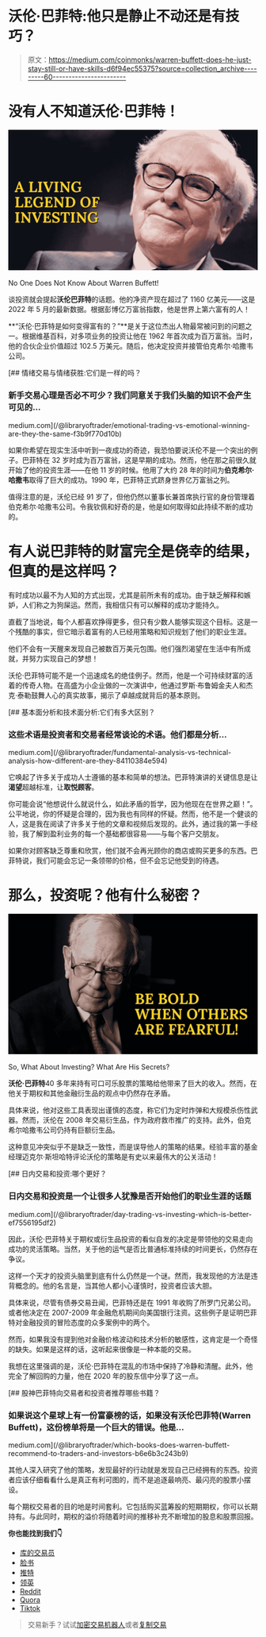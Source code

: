 # 沃伦·巴菲特:他只是静止不动还是有技巧？

> 原文：<https://medium.com/coinmonks/warren-buffett-does-he-just-stay-still-or-have-skills-d6f94ec55375?source=collection_archive---------60----------------------->

# 没有人不知道沃伦·巴菲特！

![](img/c74533eefaed321288f20064b7df51ff.png)

No One Does Not Know About Warren Buffett!

谈投资就会提起**沃伦巴菲特**的话题。他的净资产现在超过了 1160 亿美元——这是 2022 年 5 月的最新数据。根据彭博亿万富翁指数，他是世界上第六富有的人！

**“沃伦·巴菲特是如何变得富有的？”**是关于这位杰出人物最常被问到的问题之一。根据维基百科，对多项业务的投资让他在 1962 年首次成为百万富翁。当时，他的合伙企业价值超过 102.5 万美元。随后，他决定投资并接管伯克希尔·哈撒韦公司。

[](/@libraryoftrader/emotional-trading-vs-emotional-winning-are-they-the-same-f3b9f770d10b) [## 情绪交易与情绪获胜:它们是一样的吗？

### 新手交易心理是否必不可少？我们同意关于我们头脑的知识不会产生可见的…

medium.com](/@libraryoftrader/emotional-trading-vs-emotional-winning-are-they-the-same-f3b9f770d10b) 

如果你希望在现实生活中听到一夜成功的奇迹，我恐怕要说沃伦不是一个突出的例子。巴菲特在 32 岁时成为百万富翁，这是早期的成功。然而，他在那之前很久就开始了他的投资生涯——在他 11 岁的时候。他用了大约 28 年的时间为**伯克希尔·哈撒韦**取得了巨大的成功。1990 年，巴菲特正式跻身世界亿万富翁之列。

值得注意的是，沃伦已经 91 岁了，但他仍然以董事长兼首席执行官的身份管理着伯克希尔·哈撒韦公司。令我钦佩和好奇的是，他是如何取得如此持续不断的成功的。

# 有人说巴菲特的财富完全是侥幸的结果，但真的是这样吗？

有时成功以最不为人知的方式出现，尤其是前所未有的成功。由于缺乏解释和嫉妒，人们称之为狗屎运。然而，我相信只有可以解释的成功才能持久。

直截了当地说，每个人都喜欢挣得更多，但只有少数人能够实现这个目标。这是一个残酷的事实，但它暗示着富有的人已经用策略和知识规划了他们的职业生涯。

他们不会有一天醒来发现自己被数百万美元包围。他们强烈渴望在生活中有所成就，并努力实现自己的梦想！

沃伦·巴菲特可能不是一个迅速成名的绝佳例子。然而，他是一个可持续财富的活着的传奇人物。在高盛为小企业做的一次演讲中，他通过罗斯·布鲁姆金夫人和杰克·泰勒鼓舞人心的真实故事，揭示了卓越成就背后的基本原则。

[](/@libraryoftrader/fundamental-analysis-vs-technical-analysis-how-different-are-they-84110384e594) [## 基本面分析和技术面分析:它们有多大区别？

### 这些术语是投资者和交易者经常谈论的术语。他们都是分析…

medium.com](/@libraryoftrader/fundamental-analysis-vs-technical-analysis-how-different-are-they-84110384e594) 

它唤起了许多关于成功人士遵循的基本和简单的想法。巴菲特演讲的关键信息是让**渴望**超越标准，让**取悦顾客**。

你可能会说“他想说什么就说什么，如此矛盾的哲学，因为他现在在世界之巅！”。公平地说，你的怀疑是合理的，因为我也有同样的怀疑。然而，他不是一个健谈的人，这是我在阅读了许多关于他的文章和视频后发现的。此外，通过我的第一手经验，我了解到盈利业务的每一个基础都很容易——与每个客户交朋友。

如果你对顾客缺乏尊重和欣赏，他们就不会再光顾你的商店或购买更多的东西。巴菲特说，我们可能会忘记一条领带的价格，但不会忘记他受到的待遇。

# 那么，投资呢？他有什么秘密？

![](img/138c2ad2937ec542ad3a397cf0b6b4b2.png)

So, What About Investing? What Are His Secrets?

**沃伦·巴菲特**40 多年来持有可口可乐股票的策略给他带来了巨大的收入。然而，在他关于期权和其他金融衍生品的观点中仍然存在矛盾。

具体来说，他对这些工具表现出谨慎的态度，称它们为定时炸弹和大规模杀伤性武器。然而，沃伦在 2008 年交易衍生品，作为政府救市推广的支持。此外，伯克希尔哈撒韦公司仍持有巨额衍生品。

这种意见冲突似乎不是缺乏一致性，而是误导他人的策略的结果。经验丰富的基金经理迈克尔·斯坦哈特评论沃伦的策略是有史以来最伟大的公关活动！

[](/@libraryoftrader/day-trading-vs-investing-which-is-better-ef7556195df2) [## 日内交易和投资:哪个更好？

### 日内交易和投资是一个让很多人犹豫是否开始他们的职业生涯的话题

medium.com](/@libraryoftrader/day-trading-vs-investing-which-is-better-ef7556195df2) 

因此，沃伦·巴菲特关于期权或衍生品投资的看似自发的决定是带领他的交易走向成功的灵活策略。当然，关于他的运气是否比普通标准持续的时间更长，仍然存在争议。

这样一个天才的投资头脑里到底有什么仍然是一个谜。然而，我发现他的方法是违背概念的。他的名言是，当其他人都小心谨慎时，投资者应该大胆。

具体来说，尽管有债券交易丑闻，巴菲特还是在 1991 年收购了所罗门兄弟公司。或者他决定在 2007-2009 年金融危机期间向美国银行注资。这些例子是证明巴菲特对金融投资的冒险态度的众多案例中的两个。

然而，如果我没有提到他对金融价格波动和技术分析的敏感性，这肯定是一个奇怪的缺失。如果是这样的话，这听起来很像是一种本能的交易。

我想在这里强调的是，沃伦·巴菲特在混乱的市场中保持了冷静和清醒。此外，他完全了解回购的力量，他在 2020 年的股东信中分享了这一点。

[](/@libraryoftrader/which-books-does-warren-buffett-recommend-to-traders-and-investors-b6e6b3c243b9) [## 股神巴菲特向交易者和投资者推荐哪些书籍？

### 如果说这个星球上有一份富豪榜的话，如果没有沃伦巴菲特(Warren Buffett)，这份榜单将是一个巨大的错误。他是…

medium.com](/@libraryoftrader/which-books-does-warren-buffett-recommend-to-traders-and-investors-b6e6b3c243b9) 

其他人深入研究了他的策略，发现最好的行动就是发现自己已经拥有的东西。投资者应该仔细看看什么是真正有利可图的，而不是追逐最响亮、最闪亮的股票小摆设。

每个期权交易者的目的地是时间套利。它包括购买蓝筹股的短期期权，你可以长期持有。与此同时，期权的溢价将随着时间的推移补充不断增加的股息和股票回报。

**你也能找到我们👇**

*   [库的交易员](http://bit.ly/3GQsIiY)
*   [脸书](http://bit.ly/3XyoeTY)
*   [推特](http://bit.ly/3XHQRhK)
*   [领英](http://bit.ly/3ihv3cu)
*   [Reddit](http://bit.ly/3imq76f)
*   [Quora](http://bit.ly/3VcaEUK)
*   [Tiktok](http://bit.ly/3VibUpx)

> 交易新手？试试[加密交易机器人](/coinmonks/crypto-trading-bot-c2ffce8acb2a)或者[复制交易](/coinmonks/top-10-crypto-copy-trading-platforms-for-beginners-d0c37c7d698c)